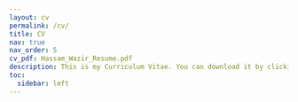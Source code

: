 ```yaml
---
layout: cv
permalink: /cv/
title: CV
nav: true
nav_order: 5
cv_pdf: Hassam_Wazir_Resume.pdf
description: This is my Curriculum Vitae. You can download it by clicking the button on the top right.
toc:
  sidebar: left
---
```

